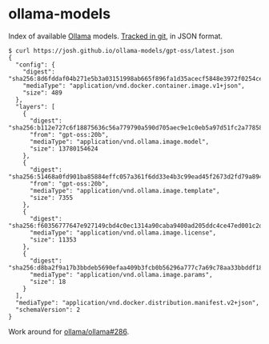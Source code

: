 # ollama-models

Index of available [Ollama](https://ollama.com) models. [Tracked in git](https://github.com/josh/ollama-models/tree/library), in JSON format.

```
$ curl https://josh.github.io/ollama-models/gpt-oss/latest.json
{
  "config": {
    "digest": "sha256:8d6fddaf04b271e5b3a03151998ab665f896fa1d35acecf5848e3972f0254cea",
    "mediaType": "application/vnd.docker.container.image.v1+json",
    "size": 489
  },
  "layers": [
    {
      "digest": "sha256:b112e727c6f18875636c56a779790a590d705aec9e1c0eb5a97d51fc2a778583",
      "from": "gpt-oss:20b",
      "mediaType": "application/vnd.ollama.image.model",
      "size": 13780154624
    },
    {
      "digest": "sha256:51468a0fd901ba85884effc057a361f6dd33e4b3c99ead45f2673d2fd79a8943",
      "from": "gpt-oss:20b",
      "mediaType": "application/vnd.ollama.image.template",
      "size": 7355
    },
    {
      "digest": "sha256:f60356777647e927149cbd4c0ec1314a90caba9400ad205ddc4ce47ed001c2d6",
      "mediaType": "application/vnd.ollama.image.license",
      "size": 11353
    },
    {
      "digest": "sha256:d8ba2f9a17b3bbdeb5690efaa409b3fcb0b56296a777c7a69c78aa33bbddf182",
      "mediaType": "application/vnd.ollama.image.params",
      "size": 18
    }
  ],
  "mediaType": "application/vnd.docker.distribution.manifest.v2+json",
  "schemaVersion": 2
}
```

Work around for [ollama/ollama#286](https://github.com/ollama/ollama/issues/286).
